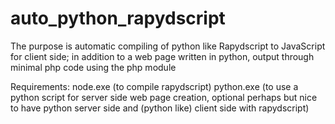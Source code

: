 auto_python_rapydscript
=======================

The purpose is automatic compiling of python like Rapydscript to JavaScript for client side; 
in addition to a web page written in python, output through minimal php code using the php module

Requirements:
node.exe   (to compile rapydscript)
python.exe (to use a python script for server side web page creation, 
			optional perhaps but nice to have python server side 
			and (python like) client side with rapydscript)
